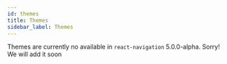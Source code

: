 ```yaml
---
id: themes
title: Themes
sidebar_label: Themes
---
```


Themes are currently no available in `react-navigation` 5.0.0-alpha. Sorry! We will add it soon
